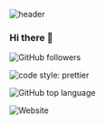 

![header](https://capsule-render.vercel.app/api?type=waving&height=280&color=0:EEFF00,100:a82da8&text=Welcome!&fontColor=FFFFFF&fontAlignY=20&desc=municef1%27s%20github&descAlign=80)

### Hi there 👋


![GitHub followers](https://img.shields.io/github/followers/municef1?style=social)

![code style: prettier](https://img.shields.io/badge/code_style-prettier-ff69b4.svg?style=flat-square)

![GitHub top language](https://img.shields.io/github/languages/top/municef1/your-repo-name)

![Website](https://img.shields.io/website?up_message=online&url=https://dacon.io/myprofile/447202/home)



<!--
**municef1/municef1** is a ✨ _special_ ✨ repository because its `README.md` (this file) appears on your GitHub profile.

Here are some ideas to get you started:

- 🔭 I’m currently working on ...
- 🌱 I’m currently learning ...
- 👯 I’m looking to collaborate on ...
- 🤔 I’m looking for help with ...
- 💬 Ask me about ...
- 📫 How to reach me: ...
- 😄 Pronouns: ...
- ⚡ Fun fact: ...
정보!
헤더는 https://github.com/kyechan99/capsule-render
뱃지는 https://shields.io/


-->


